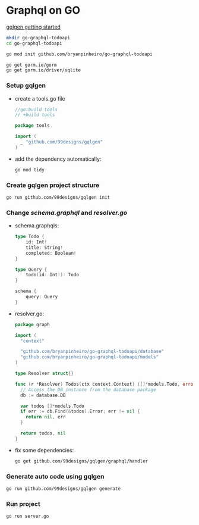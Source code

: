 # Graphql on GO
[gqlgen getting started](https://gqlgen.com/getting-started/)

```bash
mkdir go-graphql-todoapi
cd go-graphql-todoapi
```

```bash
go mod init github.com/bryanpinheiro/go-graphql-todoapi
```

```bash
go get gorm.io/gorm
go get gorm.io/driver/sqlite
```

### Setup gqlgen

- create a tools.go file
  ```go
  //go:build tools
  // +build tools

  package tools

  import (
    _ "github.com/99designs/gqlgen"
  )
  ```

- add the dependency automatically:
  ```bash
  go mod tidy
  ```

### Create gqlgen project structure 
```bash
go run github.com/99designs/gqlgen init
```

### Change *schema.graphql* and *resolver.go* 

- schema.graphqls:
  ```go
  type Todo {
      id: Int!
      title: String!
      completed: Boolean!
  }

  type Query {
      todo(id: Int!): Todo
  }

  schema {
      query: Query
  }
  ```

- resolver.go:
  ```go
  package graph

  import (
    "context"

    "github.com/bryanpinheiro/go-graphql-todoapi/database"
    "github.com/bryanpinheiro/go-graphql-todoapi/models"
  )

  type Resolver struct{}

  func (r *Resolver) Todos(ctx context.Context) ([]*models.Todo, error) {
    // Access the DB instance from the database package
    db := database.DB

    var todos []*models.Todo
    if err := db.Find(&todos).Error; err != nil {
      return nil, err
    }

    return todos, nil
  }
  ```

- fix some dependencies:
  ```bash
  go get github.com/99designs/gqlgen/graphql/handler
  ```

### Generate auto code using gqlgen
```bash
go run github.com/99designs/gqlgen generate
```

### Run project

```bash
go run server.go
```